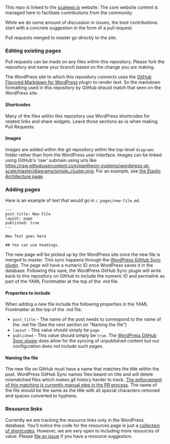 This repo is linked to the [scalewp.io](https://scalewp.io) website. The core website content is managed here to facilitate contributions from the community. 

While we do some amount of discussion in issues, the best contributions start with a concrete suggestion in the form of a pull request.

Pull requests merged to master go directly to the site.

### Editing existing pages

Pull requests can be made on any files within this repository. Please fork the repository and name your branch based on the change you are making.

The WordPress site to which this repository connects uses the [GitHub Flavored Markdown for WordPress](https://github.com/makotokw/wp-gfm) plugin to render text. So the markdown formatting used in this repository by GitHub should match that seen on the WordPress site.

#### Shortcodes

Many of the files within this repository use WordPress shortcodes for related links and share widgets. Leave those sections as-is when making Pull Requests.

#### Images

Images are added within the git repository within the top-level `diagrams` folder rather than from the WordPress user interface. Images can be linked using GitHub's 'raw' submain using urls like https://raw.githubusercontent.com/pantheon-systems/wordpress-at-scale/master/diagrams/simple_cluster.png. For an example, see [the Elastic Architecture page](https://github.com/pantheon-systems/wordpress-at-scale/blob/master/_pages/elastic-architecture.md). 

### Adding pages

Here is an example of text that would go in `/_pages/new-file.md`.

```
---
post_title: New File
layout: page
published: true
---

New Text goes here

## You can use headings.

```

The new page will be picked up by the WordPress site once the new file is merged to master. This sync happens through the [WordPress GitHub Sync plugin](https://wordpress.org/plugins/wp-github-sync/). The page will have a numeric ID once WordPress saves it in the database. Following this save, the WordPress GitHub Sync plugin will write back to this repository on GitHub to include the numeric ID and permalink as part of the YAML Frontmatter at the top of the .md file.

#### Properties to include

When adding a new file include the following properties in the YAML Frontmatter at the top of the .md file.

* `post_title` - The name of the post needs to correspond to the name of the .md file (See the next section on "Naming the file")
* `layout` - This value should simply be `page`.
* `published` - This value should simply be `true`. The [WordPress GitHub Sync plugin](https://wordpress.org/plugins/wp-github-sync/) does allow for the syncing of unpublished content but our configuration does not include such pages.

#### Naming the file

The new file on GitHub must have a name that matches the title within the post. WordPress GitHub Sync names files based on title and will delete mismatched files which makes git history harder to track. [The enforcement of this matching is currently manual step in the PR process](https://github.com/pantheon-systems/wordpress-at-scale/issues/2). The name of the file should be the same as the title with all special characters removed and spaces converted to hyphens.

### Resource links

Currently we are tracking the resource links only in the WordPress database. You'll notice the code for the resources page is just a [collection of shortcodes](https://github.com/pantheon-systems/wordpress-at-scale/blob/master/_pages/resources.md). However, we are very open to including more resources of value. Please [file an issue](https://github.com/pantheon-systems/wordpress-at-scale/issues/new?labels=resource) if you have a resource suggestion.